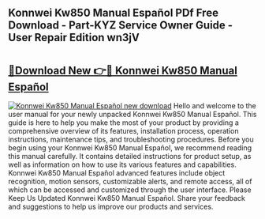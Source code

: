 ## Konnwei Kw850 Manual Español PDf Free Download - Part-KYZ Service Owner Guide - User Repair Edition wn3jV

# <h2><a href="http://bc44305.oget.top/?id=Konnwei+Kw850+Manual+Espa%c3%b1ol">🔗Download New 👉🔴 Konnwei Kw850 Manual Español</a></h2>

[![Konnwei Kw850 Manual Español new download](https://i.imgur.com/5g1atiW.png)](http://bc44305.oget.top/?id=Konnwei+Kw850+Manual+Espa%c3%b1ol)
Hello and welcome to the user manual for your newly unpacked Konnwei Kw850 Manual Español. This guide is here to help you make the most of your product by providing a comprehensive overview of its features, installation process, operation instructions, maintenance tips, and troubleshooting procedures. Before you begin using your Konnwei Kw850 Manual Español, we recommend reading this manual carefully. It contains detailed instructions for product setup, as well as information on how to use its various features and capabilities. Konnwei Kw850 Manual Español advanced features include object recognition, motion sensors, customizable alerts, and remote access, all of which can be accessed and customized through the user interface. Please Keep Us Updated Konnwei Kw850 Manual Español. Share your feedback and suggestions to help us improve our products and services.
